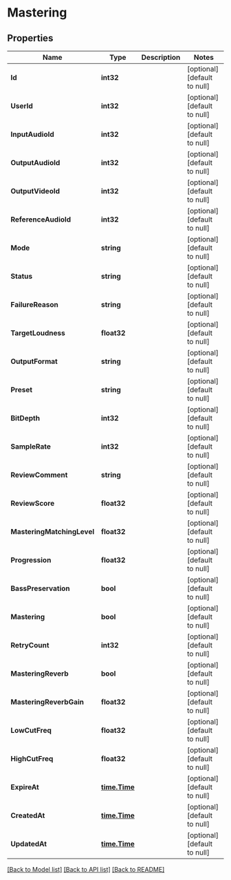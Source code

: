# Mastering

## Properties
Name | Type | Description | Notes
------------ | ------------- | ------------- | -------------
**Id** | **int32** |  | [optional] [default to null]
**UserId** | **int32** |  | [optional] [default to null]
**InputAudioId** | **int32** |  | [optional] [default to null]
**OutputAudioId** | **int32** |  | [optional] [default to null]
**OutputVideoId** | **int32** |  | [optional] [default to null]
**ReferenceAudioId** | **int32** |  | [optional] [default to null]
**Mode** | **string** |  | [optional] [default to null]
**Status** | **string** |  | [optional] [default to null]
**FailureReason** | **string** |  | [optional] [default to null]
**TargetLoudness** | **float32** |  | [optional] [default to null]
**OutputFormat** | **string** |  | [optional] [default to null]
**Preset** | **string** |  | [optional] [default to null]
**BitDepth** | **int32** |  | [optional] [default to null]
**SampleRate** | **int32** |  | [optional] [default to null]
**ReviewComment** | **string** |  | [optional] [default to null]
**ReviewScore** | **float32** |  | [optional] [default to null]
**MasteringMatchingLevel** | **float32** |  | [optional] [default to null]
**Progression** | **float32** |  | [optional] [default to null]
**BassPreservation** | **bool** |  | [optional] [default to null]
**Mastering** | **bool** |  | [optional] [default to null]
**RetryCount** | **int32** |  | [optional] [default to null]
**MasteringReverb** | **bool** |  | [optional] [default to null]
**MasteringReverbGain** | **float32** |  | [optional] [default to null]
**LowCutFreq** | **float32** |  | [optional] [default to null]
**HighCutFreq** | **float32** |  | [optional] [default to null]
**ExpireAt** | [**time.Time**](time.Time.md) |  | [optional] [default to null]
**CreatedAt** | [**time.Time**](time.Time.md) |  | [optional] [default to null]
**UpdatedAt** | [**time.Time**](time.Time.md) |  | [optional] [default to null]

[[Back to Model list]](../README.md#documentation-for-models) [[Back to API list]](../README.md#documentation-for-api-endpoints) [[Back to README]](../README.md)


